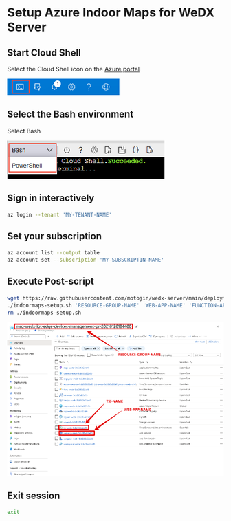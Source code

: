 # Setup Azure Indoor Maps for WeDX Server

## Start Cloud Shell

Select the Cloud Shell icon on the [Azure portal](https://portal.azure.com/)

![portal-launch-icon.png](https://raw.githubusercontent.com/motojin/wedx-server/main/images/portal-launch-icon.png)

## Select the Bash environment

Select Bash

![select-shell-drop-down.png](https://raw.githubusercontent.com/motojin/wedx-server/main/images/select-shell-drop-down.png)

## Sign in interactively

```bash
az login --tenant 'MY-TENANT-NAME'
```

## Set your subscription

```bash
az account list --output table
az account set --subscription 'MY-SUBSCRIPTIN-NAME'
```

## Execute Post-script

```bash
wget https://raw.githubusercontent.com/motojin/wedx-server/main/deployment/indoormaps-setup.sh && chmod +x ./indoormaps-setup.sh
./indoormaps-setup.sh 'RESOURCE-GROUP-NAME' 'WEB-APP-NAME' 'FUNCTION-APP-NAME' 'MAPS-PRIMARY-KEY'
rm ./indoormaps-setup.sh
```

![tsi-setup-parameters.png](https://raw.githubusercontent.com/motojin/wedx-server/main/images/tsi-setup-parameters.png)

## Exit session

```bash
exit
```
